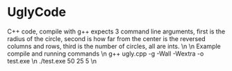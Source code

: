 # UglyCode
C++ code, compile with g++
expects 3 command line arguments, first is the radius of the circle, second is how far from the center is the reversed columns and rows, third is the number of circles, all are ints.
\n \n
Example compile and running commands \n
g++ ugly.cpp -g -Wall -Wextra -o test.exe \n
./test.exe 50 25 5 \n
